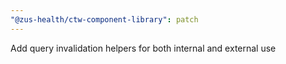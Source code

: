 ```yaml
---
"@zus-health/ctw-component-library": patch
---
```


Add query invalidation helpers for both internal and external use
